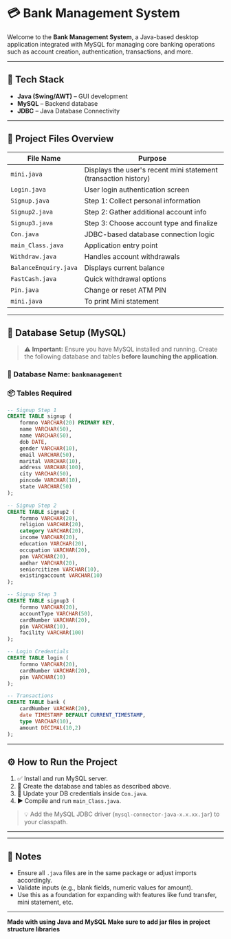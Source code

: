 
# 💳 Bank Management System

Welcome to the **Bank Management System**, a Java-based desktop application integrated with MySQL for managing core banking operations such as account creation, authentication, transactions, and more.

---

## 🚀 Tech Stack

- **Java (Swing/AWT)** – GUI development
- **MySQL** – Backend database
- **JDBC** – Java Database Connectivity

---

## 📁 Project Files Overview

| File Name             | Purpose |
|-----------------------|---------|
| `mini.java`           | Displays the user's recent mini statement (transaction history) |
| `Login.java`          | User login authentication screen |
| `Signup.java`         | Step 1: Collect personal information |
| `Signup2.java`        | Step 2: Gather additional account info |
| `Signup3.java`        | Step 3: Choose account type and finalize |
| `Con.java`            | JDBC-based database connection logic |
| `main_Class.java`     | Application entry point |
| `Withdraw.java`       | Handles account withdrawals |
| `BalanceEnquiry.java` | Displays current balance |
| `FastCash.java`       | Quick withdrawal options |
| `Pin.java`            | Change or reset ATM PIN |
| `mini.java`           | To print Mini statement |

---

## 🧱 Database Setup (MySQL)

> ⚠️ **Important:** Ensure you have MySQL installed and running. Create the following database and tables **before launching the application**.

### 🔐 Database Name: `bankmanagement`

### 📦 Tables Required

```sql
-- Signup Step 1
CREATE TABLE signup (
    formno VARCHAR(20) PRIMARY KEY,
    name VARCHAR(50),
    name VARCHAR(50),
    dob DATE,
    gender VARCHAR(10),
    email VARCHAR(50),
    marital VARCHAR(10),
    address VARCHAR(100),
    city VARCHAR(50),
    pincode VARCHAR(10),
    state VARCHAR(50)
);

-- Signup Step 2
CREATE TABLE signup2 (
    formno VARCHAR(20),
    religion VARCHAR(20),
    category VARCHAR(20),
    income VARCHAR(20),
    education VARCHAR(20),
    occupation VARCHAR(20),
    pan VARCHAR(20),
    aadhar VARCHAR(20),
    seniorcitizen VARCHAR(10),
    existingaccount VARCHAR(10)
);

-- Signup Step 3
CREATE TABLE signup3 (
    formno VARCHAR(20),
    accountType VARCHAR(50),
    cardNumber VARCHAR(20),
    pin VARCHAR(10),
    facility VARCHAR(100)
);

-- Login Credentials
CREATE TABLE login (
    formno VARCHAR(20),
    cardNumber VARCHAR(20),
    pin VARCHAR(10)
);

-- Transactions
CREATE TABLE bank (
    cardNumber VARCHAR(20),
    date TIMESTAMP DEFAULT CURRENT_TIMESTAMP,
    type VARCHAR(10),
    amount DECIMAL(10,2)
);
```

---

## ⚙️ How to Run the Project

1. ✅ Install and run MySQL server.
2. 📂 Create the database and tables as described above.
3. 🔑 Update your DB credentials inside `Con.java`.
4. ▶️ Compile and run `main_Class.java`.

> 💡 Add the MySQL JDBC driver (`mysql-connector-java-x.x.xx.jar`) to your classpath.

---


---

## 📝 Notes

- Ensure all `.java` files are in the same package or adjust imports accordingly.
- Validate inputs (e.g., blank fields, numeric values for amount).
- Use this as a foundation for expanding with features like fund transfer, mini statement, etc.

---

**Made with using Java and MySQL**
**Make sure to add jar files in project structure libraries**
